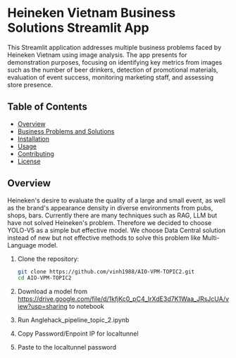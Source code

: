 # Heineken Vietnam Business Solutions Streamlit App
This Streamlit application addresses multiple business problems faced by Heineken Vietnam using image analysis. The app presents for demonstration purposes, focusing on identifying key metrics from images such as the number of beer drinkers, detection of promotional materials, evaluation of event success, monitoring marketing staff, and assessing store presence.

## Table of Contents
- [Overview](#overview)
- [Business Problems and Solutions](#business-problems-and-solutions)
- [Installation](#installation)
- [Usage](#usage)
- [Contributing](#contributing)
- [License](#license)

## Overview
Heineken's desire to evaluate the quality of a large and small event, as well as the brand's appearance density in diverse environments from  pubs, shops, bars. Currently there are many techniques such as RAG, LLM but have not solved Heineken's problem. Therefore we decided to choose YOLO-V5 as a simple but effective model. We choose Data Central solution instead of new but not effective methods to solve this problem like Multi-Language model.

1. Clone the repository:
    ```sh
    git clone https://github.com/vinh1988/AIO-VPM-TOPIC2.git
    cd AIO-VPM-TOPIC2
    ```

3. Download a model from https://drive.google.com/file/d/1kfjKc0_pC4_IrXdE3d7K1Waa_JRsJcUA/view?usp=sharing to notebook
4. Run Anglehack_pipeline_topic_2.ipynb
5. Copy Password/Enpoint IP for localtunnel
6. Paste to the localtunnel password